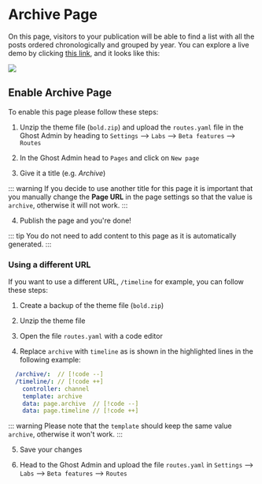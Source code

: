 # Archive Page

On this page, visitors to your publication will be able to find a list with all the posts ordered chronologically and grouped by year. You can explore a live demo by clicking [this link](https://bold.eduardogomez.io/archive), and it looks like this:

![](https://res.cloudinary.com/edev/image/upload/v1710002292/bold/CleanShot_2024-03-09_at_17.37.12.jpg)

## Enable Archive Page

To enable this page please follow these steps:

1. Unzip the theme file (`bold.zip`) and upload the `routes.yaml` file in the Ghost Admin by heading to `Settings` --> `Labs` --> `Beta features` --> `Routes`

2. In the Ghost Admin head to `Pages` and click on `New page`

3. Give it a title (e.g. _Archive_)

::: warning
If you decide to use another title for this page it is important that you manually change the **Page URL** in the page settings so that the value is `archive`, otherwise it will not work.
:::

4. Publish the page and you're done!

::: tip
You do not need to add content to this page as it is automatically generated.
:::

### Using a different URL

If you want to use a different URL, `/timeline` for example, you can follow these steps:

1. Create a backup of the theme file (`bold.zip`)

2. Unzip the theme file

3. Open the file `routes.yaml` with a code editor

4. Replace `archive` with `timeline` as is shown in the highlighted lines in the following example:

```yaml
  /archive/:  // [!code --]
  /timeline/: // [!code ++]
    controller: channel
    template: archive
    data: page.archive  // [!code --]
    data: page.timeline // [!code ++]
```

::: warning
Please note that the `template` should keep the same value `archive`, otherwise it won't work.
:::

5. Save your changes

6. Head to the Ghost Admin and upload the file `routes.yaml` in `Settings` --> `Labs` --> `Beta features` --> `Routes`
